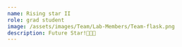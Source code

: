 ```yaml
---
name: Rising star II
role: grad student
image: /assets/images/Team/Lab-Members/Team-flask.png
description: Future Star!🌟🌟🌟
---
```

